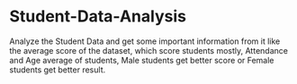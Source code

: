 # Student-Data-Analysis
Analyze the Student Data and get some important information from it like the average score of the dataset, which score students mostly, Attendance and Age average of students, Male students get better score or Female students get better result. 
